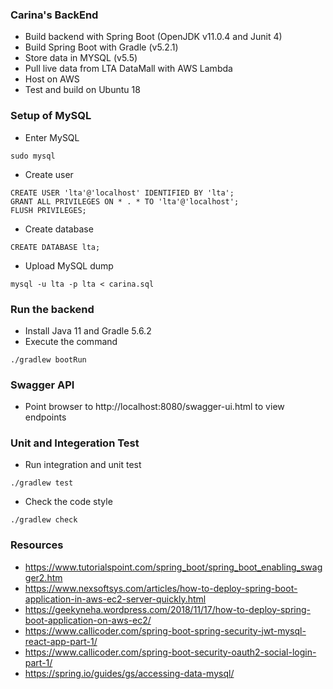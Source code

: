 ### Carina's BackEnd

- Build backend with Spring Boot (OpenJDK v11.0.4 and Junit 4)
- Build Spring Boot with Gradle (v5.2.1)
- Store data in MYSQL (v5.5)
- Pull live data from LTA DataMall with AWS Lambda
- Host on AWS
- Test and build on Ubuntu 18

### Setup of MySQL
- Enter MySQL
```$xslt
sudo mysql
```
- Create user
```$xslt
CREATE USER 'lta'@'localhost' IDENTIFIED BY 'lta';
GRANT ALL PRIVILEGES ON * . * TO 'lta'@'localhost';
FLUSH PRIVILEGES;
```
- Create database
```
CREATE DATABASE lta;
```
- Upload MySQL dump
```
mysql -u lta -p lta < carina.sql
```

### Run the backend
- Install Java 11 and Gradle 5.6.2
- Execute the command
```$xslt
./gradlew bootRun
```

### Swagger API
- Point browser to http://localhost:8080/swagger-ui.html to view endpoints

### Unit and Integeration Test
- Run integration and unit test
```$xslt
./gradlew test
```
- Check the code style
```$xslt
./gradlew check
```

### Resources
- https://www.tutorialspoint.com/spring_boot/spring_boot_enabling_swagger2.htm
- https://www.nexsoftsys.com/articles/how-to-deploy-spring-boot-application-in-aws-ec2-server-quickly.html
- https://geekyneha.wordpress.com/2018/11/17/how-to-deploy-spring-boot-application-on-aws-ec2/
- https://www.callicoder.com/spring-boot-spring-security-jwt-mysql-react-app-part-1/
- https://www.callicoder.com/spring-boot-security-oauth2-social-login-part-1/
- https://spring.io/guides/gs/accessing-data-mysql/

